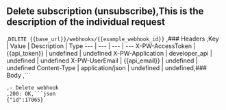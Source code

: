 ## Delete subscription (unsubscribe),This is the description of the individual request
,```DELETE {{base_url}}/webhooks/{{example_webhook_id}}```
,### Headers
,Key | Value | Description | Type
--- | --- | --- | ---
X-PW-AccessToken | {{api_token}} | undefined | undefined
X-PW-Application | developer_api | undefined | undefined
X-PW-UserEmail | {{api_email}} | undefined | undefined
Content-Type | application/json | undefined | undefined,### Body
,```

```,### Example Responses
,- Delete webhook
,200: OK,```json
{"id":17065}
```
